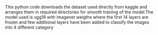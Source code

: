 This python code downloads the dataset used directly from kaggle and arranges them in required directories for smooth training of the model.The model used is vgg19 with imagenet weigths where the first 14 layers are frozen and few additional layers have been added to classify the images into 4 different category
